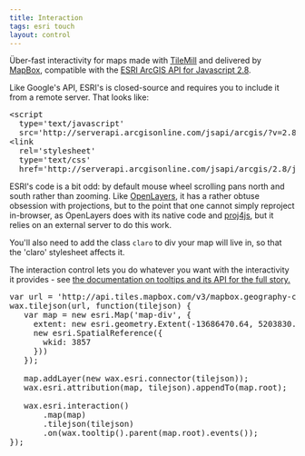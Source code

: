 ```yaml
---
title: Interaction
tags: esri touch
layout: control
---
```


<div class='demo-map claro' id='map-div'></div>

Über-fast interactivity for maps made with [TileMill](http://tilemill.com/)
and delivered by [MapBox](http://mapbox.com/), compatible with the
[ESRI ArcGIS API for Javascript 2.8](http://help.arcgis.com/en/webapi/javascript/arcgis/index.html).

Like Google's API, ESRI's is closed-source and requires you to include it from
a remote server. That looks like:

<pre class='prettyprint'>
&lt;script
  type='text/javascript'
  src='http://serverapi.arcgisonline.com/jsapi/arcgis/?v=2.8'&gt;&lt;/script&gt;
&lt;link
  rel='stylesheet'
  type='text/css'
  href='http://serverapi.arcgisonline.com/jsapi/arcgis/2.8/js/dojo/dijit/themes/claro/claro.css'&gt;
</pre>

ESRI's code is a bit odd: by default mouse wheel scrolling pans north and south
rather than zooming. Like [OpenLayers](http://mapbox.com/wax/connector-ol.html),
it has a rather obtuse obsession with projections, but to the point that
one cannot simply reproject in-browser, as OpenLayers does with its native code
and [proj4js](http://trac.osgeo.org/proj4js/), but it relies on an
external server to do this work.

You'll also need to add the class `claro` to div your map will live in,
so that the 'claro' stylesheet affects it.

The interaction control lets you do whatever you want with the interactivity
it provides - see [the documentation on tooltips and its API for the full story.](/wax/tooltips.html)

<pre class='prettyprint live'>
var url = 'http://api.tiles.mapbox.com/v3/mapbox.geography-class.jsonp';
wax.tilejson(url, function(tilejson) {
   var map = new esri.Map('map-div', {
     extent: new esri.geometry.Extent(-13686470.64, 5203830.72, -13669270.31, 5215290.28,
     new esri.SpatialReference({
       wkid: 3857
     }))
   });

   map.addLayer(new wax.esri.connector(tilejson));
   wax.esri.attribution(map, tilejson).appendTo(map.root);

   wax.esri.interaction()
       .map(map)
       .tilejson(tilejson)
       .on(wax.tooltip().parent(map.root).events());
});
</pre>

